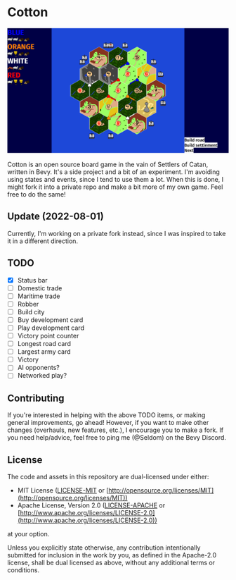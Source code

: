 # Cotton

![Cotton](screenshot.png)

Cotton is an open source board game in the vain of Settlers of Catan, written in Bevy.
It's a side project and a bit of an experiment.
I'm avoiding using states and events, since I tend to use them a lot.
When this is done, I might fork it into a private repo and make a bit more of my own game.
Feel free to do the same!

## Update (2022-08-01)

Currently, I'm working on a private fork instead, since I was inspired to take it in a different direction.

## TODO

- [X] Status bar
- [ ] Domestic trade
- [ ] Maritime trade
- [ ] Robber
- [ ] Build city
- [ ] Buy development card
- [ ] Play development card
- [ ] Victory point counter
- [ ] Longest road card
- [ ] Largest army card
- [ ] Victory
- [ ] AI opponents?
- [ ] Networked play?

## Contributing

If you're interested in helping with the above TODO items, or making general improvements, go ahead!
However, if you want to make other changes (overhauls, new features, etc.), I encourage you to make a fork.
If you need help/advice, feel free to ping me (@Seldom) on the Bevy Discord.

## License

The code and assets in this repository are dual-licensed under either:

- MIT License ([LICENSE-MIT](LICENSE-MIT) or [http://opensource.org/licenses/MIT](http://opensource.org/licenses/MIT))
- Apache License, Version 2.0 ([LICENSE-APACHE](LICENSE-APACHE) or [http://www.apache.org/licenses/LICENSE-2.0](http://www.apache.org/licenses/LICENSE-2.0))

at your option.

Unless you explicitly state otherwise, any contribution intentionally submitted
for inclusion in the work by you, as defined in the Apache-2.0 license,
shall be dual licensed as above, without any additional terms or conditions.
